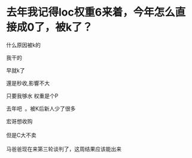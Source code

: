 # 去年我记得loc权重6来着，今年怎么直接成0了，被k了？


什么原因被k的

我干的　　

早就k了

還是秒收,影響不大

只要我够水 权重是个P

去年吧&nbsp;&nbsp;。被K后新人少了很多

宏哥想收购<br />
<br />
但是C大不卖<br />
<br />
马爸爸现在来第三轮谈判了，这周结果应该能出来
